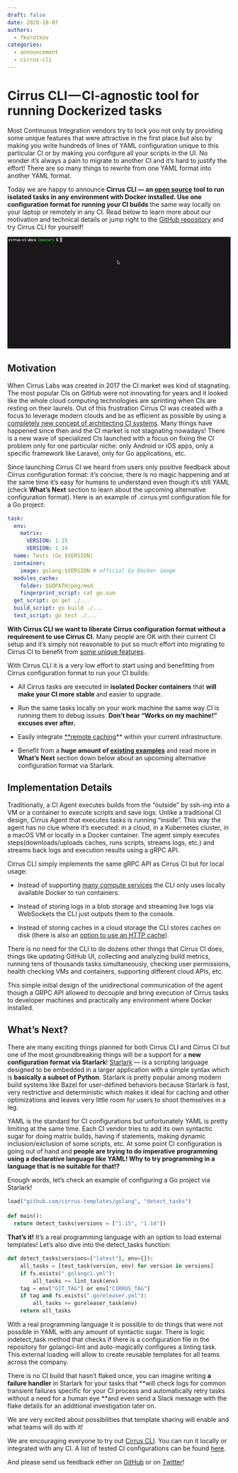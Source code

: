 ```yaml
---
draft: false
date: 2020-10-07
authors:
  - fkorotkov
categories:
  - announcement
  - cirrus-cli
---
```


# Cirrus CLI — CI-agnostic tool for running Dockerized tasks

Most Continuous Integration vendors try to lock you not only by providing some unique features that were attractive in the first place but also by making you write hundreds of lines of YAML configuration unique to this particular CI or by making you configure all your scripts in the UI. No wonder it’s always a pain to migrate to another CI and it’s hard to justify the effort! There are so many things to rewrite from one YAML format into another YAML format.

Today we are happy to announce **Cirrus CLI — an [open source](https://github.com/cirruslabs/cirrus-cli) tool to run isolated tasks in any environment with Docker installed. Use one configuration format for running your CI builds** the same way locally on your laptop or remotely in any CI. Read below to learn more about our motivation and technical details or jump right to the [GitHub repository](https://github.com/cirruslabs/cirrus-cli) and try Cirrus CLI for yourself!

<img src="https://raw.githubusercontent.com/cirruslabs/cirrus-cli/master/images/cirrus-cli-demo.gif">

<!-- more -->

## Motivation

When Cirrus Labs was created in 2017 the CI market was kind of stagnating. The most popular CIs on GitHub were not innovating for years and it looked like the whole cloud computing technologies are sprinting when CIs are resting on their laurels. Out of this frustration Cirrus CI was created with a focus to leverage modern clouds and be as efficient as possible by using a [completely new concept of architecting CI systems](https://medium.com/cirruslabs/core-principle-of-continuous-integration-systems-is-obsolete-8d926e17c721). Many things have happened since then and the CI market is not stagnating nowadays! There is a new wave of specialized CIs launched with a focus on fixing the CI problem only for one particular niche: only Android or iOS apps, only a specific framework like Laravel, only for Go applications, etc.

Since launching Cirrus CI we heard from users only positive feedback about Cirrus configuration format: it’s concise, there is no magic happening and at the same time it’s easy for humans to understand even though it’s still YAML (check **What’s Next** section to learn about the upcoming alternative configuration format). Here is an example of .cirrus.yml configuration file for a Go project:

```yaml
task:
  env:
    matrix:
      VERSION: 1.15
      VERSION: 1.14
  name: Tests (Go $VERSION)
  container:
    image: golang:$VERSION # official Go Docker image
  modules_cache:
    folder: $GOPATH/pkg/mod
    fingerprint_script: cat go.sum
  get_script: go get ./...
  build_script: go build ./...
  test_script: go test ./...
```

**With Cirrus CLI we want to liberate Cirrus configuration format without a requirement to use Cirrus CI.** Many people are OK with their current CI setup and it’s simply not reasonable to put so much effort into migrating to Cirrus CI to benefit from [some unique features](https://cirrus-ci.org/features/).

With Cirrus CLI it is a very low effort to start using and benefitting from Cirrus configuration format to run your CI builds:

* All Cirrus tasks are executed in **isolated Docker containers** that **will make your CI more stable** and easier to upgrade.

* Run the same tasks locally on your work machine the same way CI is running them to debug issues. **Don’t hear “Works on my machine!” excuses ever after.**

* Easily integrate [**remote caching](https://github.com/cirruslabs/cirrus-cli#caching)** within your current infrastructure.

* Benefit from a **huge amount of [existing examples](https://cirrus-ci.org/examples/)** and read more in **What’s Next** section down below about an upcoming alternative configuration format via Starlark.

## Implementation Details

Traditionally, a CI Agent executes builds from the “outside” by ssh-ing into a VM or a container to execute scripts and save logs. Unlike a traditional CI design, Cirrus Agent that executes tasks is running “inside”. This way the agent has no clue where it’s executed: in a cloud, in a Kubernetes cluster, in a macOS VM or locally in a Docker container. The agent simply executes steps(downloads/uploads caches, runs scripts, streams logs, etc.) and streams back logs and execution results using a gRPC API.

Cirrus CLI simply implements the same gRPC API as Cirrus CI but for local usage:

* Instead of supporting [many compute services](https://cirrus-ci.org/guide/supported-computing-services/) the CLI only uses locally available Docker to run containers.

* Instead of storing logs in a blob storage and streaming live logs via WebSockets the CLI just outputs them to the console.

* Instead of storing caches in a cloud storage the CLI stores caches on disk (there is also an [option to use an HTTP cache](https://github.com/cirruslabs/cirrus-cli#caching)).

There is no need for the CLI to do dozens other things that Cirrus CI does, things like updating GitHub UI, collecting and analyzing build metrics, running tens of thousands tasks simultaneously, checking user permissions, health checking VMs and containers, supporting different cloud APIs, etc.

This simple initial design of the unidirectional communication of the agent though a GRPC API allowed to decouple and bring execution of Cirrus tasks to developer machines and practically any environment where Docker installed.

## What’s Next?

There are many exciting things planned for both Cirrus CLI and Cirrus CI but one of the most groundbreaking things will be a support for a **new configuration format via Starlark**! [Starlark](https://github.com/google/starlark-go) — is a scripting language designed to be embedded in a larger application with a simple syntax which is **basically a subset of Python**. Starlark is pretty popular among modern build systems like Bazel for user-defined behaviors because Starlark is fast, very restrictive and deterministic which makes it ideal for caching and other optimizations and leaves very little room for users to shoot themselves in a leg.

YAML is the standard for CI configurations but unfortunately YAML is pretty limiting at the same time. Each CI vendor tries to add its own syntactic sugar for doing matrix builds, having if statements, making dynamic inclusion/exclusion of some scripts, etc. At some point CI configuration is going out of hand and **people are trying to do imperative programming using a declarative language like YAML! Why to try programming in a language that is no suitable for that!?**

Enough words, let’s check an example of configuring a Go project via Starlark!

```python
load("github.com/cirrus-templates/golang", "detect_tasks")

def main():
  return detect_tasks(versions = ["1.15", "1.14"])
```

**That’s it!** It’s a real programming language with an option to load external templates! Let’s also dive into the detect_tasks function:

```python
def detect_tasks(versions=["latest"], env={}):
    all_tasks = [test_task(version, env) for version in versions]
    if fs.exists(".golangci.yml"):
        all_tasks += lint_task(env)
    tag = env["GIT_TAG"] or env["CIRRUS_TAG"]
    if tag and fs.exists(".goreleaser.yml"):
        all_tasks += goreleaser_task(env)
    return all_tasks
```

With a real programming language it is possible to do things that were not possible in YAML with any amount of syntactic sugar. There is logic indetect_task method that checks if there is a configuration file in the repository for golangci-lint and auto-magically configures a linting task. This external loading will allow to create reusable templates for all teams across the company.

There is no CI build that hasn’t flaked once, you can imagine writing **a failure handler** in Starlark for your tasks that **will check logs for common transient failures specific for your CI process and automatically retry tasks without a need for a human eye **and even send a Slack message with the flake details for an additional investigation later on.

We are very excited about possibilities that template sharing will enable and what teams will do with it!

We are encouraging everyone to try out [Cirrus CLI](https://github.com/cirruslabs/cirrus-cli). You can run it locally or integrated with any CI. A list of tested CI configurations can be found [here](https://github.com/cirruslabs/cirrus-cli/blob/master/INSTALL.md).

And please send us feedback either on [GitHub](https://github.com/cirruslabs/cirrus-cli/issues/new) or on [Twitter](https://twitter.com/cirrus_labs)!
